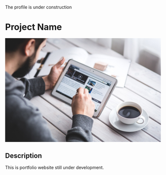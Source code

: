 The profile is under construction 
# Project Name

![Project Image](https://github.com/omkarvh/Portfolio/blob/main/images/Projects/Blog.jpg?raw=true)

## Description

This is portfolio website still under development.
